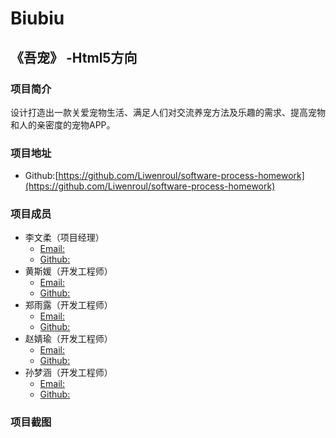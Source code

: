 # Biubiu
## 《吾宠》 -Html5方向
### 项目简介
设计打造出一款关爱宠物生活、满足人们对交流养宠方法及乐趣的需求、提高宠物和人的亲密度的宠物APP。
### 项目地址
* Github:[https://github.com/Liwenroul/software-process-homework](https://github.com/Liwenroul/software-process-homework)
### 项目成员
* 李文柔（项目经理）
  * [Email:](2728608191@qq.com)
  * [Github:]()
* 黄斯媛（开发工程师）
  * [Email:](1587935941@qq.com)
  * [Github:]()
* 郑雨露（开发工程师）
  * [Email:](2637106664@qq.com)
  * [Github:]()
* 赵婧瑜（开发工程师）
  * [Email:](2819361152@qq.com)
  * [Github:]()
* 孙梦涵（开发工程师）
  * [Email:](1079352098@qq.com)
  * [Github:]()
### 项目截图
